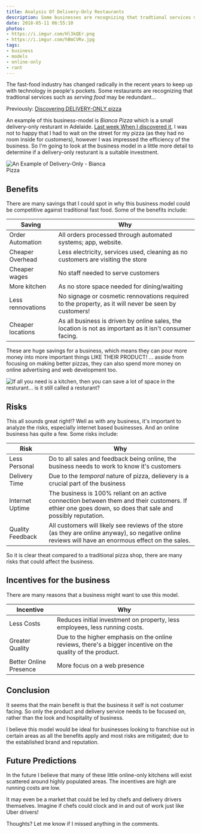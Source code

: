 ```yaml
---
title: Analysis Of Delivery-Only Restaurants
description: Some businesses are recognizing that tradtional services may be redundant. We found this out the hard way, while ordering a pizza.
date: 2018-05-11 06:55:10
photos: 
- https://i.imgur.com/Hl3kQEr.png
- https://i.imgur.com/hBmCVRv.jpg
tags:
- business
- models
- online-only
- rant
---
```


The fast-food industry has changed radically in the recent years to keep up with technology in people's pockets. Some restaurants are recognizing that tradtional services such as _serving food_ may be redundant...

<!-- more --> 

Previously: [Discovering DELIVERY-ONLY pizza](/discovering-delivery-only-pizza/)

An example of this business-model is _Bianca Pizza_ which is a small delivery-only resturant in Adelaide. [Last week When I discovered it](/discovering-delivery-only-pizza/), I was not to happy that I had to wait on the street for my pizza (as they had no room inside for customers), however I was impressed the efficiency of the business. So I'm going to look at the business model in a little more detail to determine if a delivery-only resturant is a suitable investment.

<img src="https://i.imgur.com/oamYRyN.png" alt="An Example of Delivery-Only - Bianca Pizza" style="max-width: 300px;"/>

## Benefits
There are many savings that I could spot in why this business model could be competitive against traditional fast food. Some of the benefits include:

| **Saving**        | **Why**       |
| ----------------- | ------------- |
| Order Automation  | All orders processed through automated systems; app, website. |
| Cheaper Overhead  | Less electricity, services used, cleaning as no customers are visiting the store |
| Cheaper wages     | No staff needed to serve customers |
| More kitchen      | As no store space needed for dining/waiting |
| Less rennovations | No signage or cosmetic rennovations required to the property, as it will never be seen by customers! |
| Cheaper locations | As all business is driven by online sales, the location is not as important as it isn't consumer facing. |

These are huge savings for a business, which means they can pour more money into more important things LIKE THEIR PRODUCT! ... asside from focusing on making better pizzas, they can also spend more money on online advertising and web development too.

<img src="https://i.imgur.com/Hl3kQEr.png" alt="If all you need is a kitchen, then you can save a lot of space in the resturant... is it still called a resturant?" style="max-width: 500px;"/>

## Risks
This all sounds great right!? Well as with any business, it's important to analyze the risks, especially internet based businesses. And an online business has quite a few. Some risks include:

| **Risk**        | **Why**       |
| --------------- | ------------- |
| Less Personal   | Do to all sales and feedback being online, the business needs to work to know it's customers |
| Delivery Time   | Due to the _temporal_ nature of pizza, delievery is a crucial part of the business |
| Internet Uptime | The business is 100% reliant on an active connection between them and their customers. If ethier one goes down, so does that sale and possibly reputation. |
| Quality Feedback | All customers will likely see reviews of the store (as they are online anyway), so negative online reviews will have an enormous effect on the sales. |

So it is clear theat compared to a traditional pizza shop, there are many risks that could affect the business.

## Incentives for the business
There are many reasons that a business might want to use this model.

| **Incentive**        | **Why**       |
| --------------- | ------------- |
| Less Costs   | Reduces initial investment on property, less employees, less running costs. |
| Greater Quality  | Due to the higher emphasis on the online reviews, there's a bigger incentive on the quality of the product. |
| Better Online Presence  | More focus on a web presence |

## Conclusion
It seems that the main benefit is that the business it self is not costumer facing. So only the product and delivery service needs to be focused on, rather than the look and hospitality of business.

I believe this model would be ideal for businesses looking to franchise out in certain areas as all the benefits apply and most risks are mitigated; due to the established brand and reputation.

## Future Predictions
In the future I believe that many of these little online-only kitchens will exist scattered around highly populated areas. The incentives are high are running costs are low. 

It may even be a market that could be led by chefs and delivery drivers themselves. Imagine if chefs could clock and in and out of work just like Uber drivers!

Thoughts? Let me know if I missed anything in the comments.


